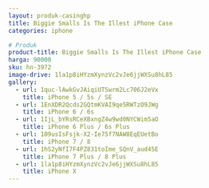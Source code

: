 ```yaml
---
layout: produk-casinghp
title: Biggie Smalls Is The Illest iPhone Case
categories: iphone

# Produk
product-title: Biggie Smalls Is The Illest iPhone Case
harga: 90000
sku: hn-3972
image-drive: 1la1p8iHYzmXynzVc2vJe6jjWXSu8hL85
gallery:
  - url: 1quc-lAwkGvJAiqiUTSwrm2Lc706J2eVx
    title: iPhone 5 / 5s / SE
  - url: 1EnXDR2Qcds2GQtmKVAI9qe5RWTzO9JWg
    title: iPhone 6 / 6s
  - url: 1IjL_bYRsRCeXBxngZ4w9wd0NYCWim5aO
    title: iPhone 6 Plus / 6s Plus
  - url: 109usIsFsjk-X2-Ie75f7NAW8EqEUetBo
    title: iPhone 7 / 8
  - url: 1hS2yNfI7F4PZ831toIme_SQnV_aud45E
    title: iPhone 7 Plus / 8 Plus
  - url: 1la1p8iHYzmXynzVc2vJe6jjWXSu8hL85
    title: iPhone X
---
```

